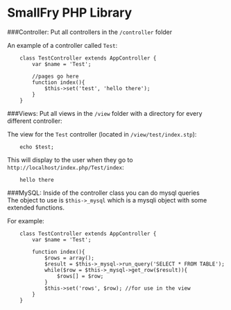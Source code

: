 SmallFry PHP Library
==

###Controller:
Put all controllers in the `/controller` folder

An example of a controller called `Test`:

		class TestController extends AppController {
			var $name = 'Test';
			
			//pages go here
			function index(){
				$this->set('test', 'hello there');
			}
		}
###Views:
Put all views in the `/view` folder with a directory for every different controller:

The view for the `Test` controller (located in `/view/test/index.stp`):

		echo $test;
		
This will display to the user when they go to `http://localhost/index.php/Test/index`:

		hello there

		
###MySQL:
Inside of the controller class you can do mysql queries  
The object to use is `$this->_mysql` which is a mysqli object with some extended functions.  

For example:

		class TestController extends AppController {
			var $name = 'Test';
			
			function index(){
				$rows = array();
				$result = $this->_mysql->run_query('SELECT * FROM TABLE');
				while($row = $this->_mysql->get_row($result)){
					$rows[] = $row;
				}
				$this->set('rows', $row); //for use in the view
			}
		}
